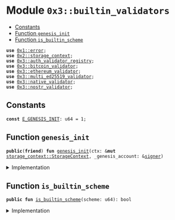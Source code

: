 
<a name="0x3_builtin_validators"></a>

# Module `0x3::builtin_validators`



-  [Constants](#@Constants_0)
-  [Function `genesis_init`](#0x3_builtin_validators_genesis_init)
-  [Function `is_builtin_scheme`](#0x3_builtin_validators_is_builtin_scheme)


<pre><code><b>use</b> <a href="">0x1::error</a>;
<b>use</b> <a href="">0x2::storage_context</a>;
<b>use</b> <a href="auth_validator_registry.md#0x3_auth_validator_registry">0x3::auth_validator_registry</a>;
<b>use</b> <a href="bitcoin_validator.md#0x3_bitcoin_validator">0x3::bitcoin_validator</a>;
<b>use</b> <a href="ethereum_validator.md#0x3_ethereum_validator">0x3::ethereum_validator</a>;
<b>use</b> <a href="multi_ed25519_validator.md#0x3_multi_ed25519_validator">0x3::multi_ed25519_validator</a>;
<b>use</b> <a href="native_validator.md#0x3_native_validator">0x3::native_validator</a>;
<b>use</b> <a href="nostr_validator.md#0x3_nostr_validator">0x3::nostr_validator</a>;
</code></pre>



<a name="@Constants_0"></a>

## Constants


<a name="0x3_builtin_validators_E_GENESIS_INIT"></a>



<pre><code><b>const</b> <a href="builtin_validators.md#0x3_builtin_validators_E_GENESIS_INIT">E_GENESIS_INIT</a>: u64 = 1;
</code></pre>



<a name="0x3_builtin_validators_genesis_init"></a>

## Function `genesis_init`



<pre><code><b>public</b>(<b>friend</b>) <b>fun</b> <a href="builtin_validators.md#0x3_builtin_validators_genesis_init">genesis_init</a>(ctx: &<b>mut</b> <a href="_StorageContext">storage_context::StorageContext</a>, _genesis_account: &<a href="">signer</a>)
</code></pre>



<details>
<summary>Implementation</summary>


<pre><code><b>public</b>(<b>friend</b>) <b>fun</b> <a href="builtin_validators.md#0x3_builtin_validators_genesis_init">genesis_init</a>(ctx: &<b>mut</b> StorageContext, _genesis_account: &<a href="">signer</a>){
    // NATIVE_SCHEME: u64 = 0;
    <b>let</b> id = <a href="auth_validator_registry.md#0x3_auth_validator_registry_register_internal">auth_validator_registry::register_internal</a>&lt;<a href="native_validator.md#0x3_native_validator_NativeValidator">native_validator::NativeValidator</a>&gt;(ctx);
    <b>assert</b>!(id == <a href="native_validator.md#0x3_native_validator_scheme">native_validator::scheme</a>(), std::error::internal(<a href="builtin_validators.md#0x3_builtin_validators_E_GENESIS_INIT">E_GENESIS_INIT</a>));
    // SCHEME_MULTIED25519: u64 = 1;
    <b>let</b> id = <a href="auth_validator_registry.md#0x3_auth_validator_registry_register_internal">auth_validator_registry::register_internal</a>&lt;<a href="multi_ed25519_validator.md#0x3_multi_ed25519_validator_MultiEd25519Validator">multi_ed25519_validator::MultiEd25519Validator</a>&gt;(ctx);
    <b>assert</b>!(id == <a href="multi_ed25519_validator.md#0x3_multi_ed25519_validator_scheme">multi_ed25519_validator::scheme</a>(), std::error::internal(<a href="builtin_validators.md#0x3_builtin_validators_E_GENESIS_INIT">E_GENESIS_INIT</a>));
    // BITCOIN_SCHEME: u64 = 2;
    <b>let</b> id = <a href="auth_validator_registry.md#0x3_auth_validator_registry_register_internal">auth_validator_registry::register_internal</a>&lt;<a href="bitcoin_validator.md#0x3_bitcoin_validator_BitcoinValidator">bitcoin_validator::BitcoinValidator</a>&gt;(ctx);
    <b>assert</b>!(id == <a href="bitcoin_validator.md#0x3_bitcoin_validator_scheme">bitcoin_validator::scheme</a>(), std::error::internal(<a href="builtin_validators.md#0x3_builtin_validators_E_GENESIS_INIT">E_GENESIS_INIT</a>));
    // ETHEREUM_SCHEME: u64 = 3;
    <b>let</b> id = <a href="auth_validator_registry.md#0x3_auth_validator_registry_register_internal">auth_validator_registry::register_internal</a>&lt;<a href="ethereum_validator.md#0x3_ethereum_validator_EthereumValidator">ethereum_validator::EthereumValidator</a>&gt;(ctx);
    <b>assert</b>!(id == <a href="ethereum_validator.md#0x3_ethereum_validator_scheme">ethereum_validator::scheme</a>(), std::error::internal(<a href="builtin_validators.md#0x3_builtin_validators_E_GENESIS_INIT">E_GENESIS_INIT</a>));
    // NOSTR_SCHEME: u64 = 4;
    <b>let</b> id = <a href="auth_validator_registry.md#0x3_auth_validator_registry_register_internal">auth_validator_registry::register_internal</a>&lt;<a href="nostr_validator.md#0x3_nostr_validator_NostrValidator">nostr_validator::NostrValidator</a>&gt;(ctx);
    <b>assert</b>!(id == <a href="nostr_validator.md#0x3_nostr_validator_scheme">nostr_validator::scheme</a>(), std::error::internal(<a href="builtin_validators.md#0x3_builtin_validators_E_GENESIS_INIT">E_GENESIS_INIT</a>));
}
</code></pre>



</details>

<a name="0x3_builtin_validators_is_builtin_scheme"></a>

## Function `is_builtin_scheme`



<pre><code><b>public</b> <b>fun</b> <a href="builtin_validators.md#0x3_builtin_validators_is_builtin_scheme">is_builtin_scheme</a>(scheme: u64): bool
</code></pre>



<details>
<summary>Implementation</summary>


<pre><code><b>public</b> <b>fun</b> <a href="builtin_validators.md#0x3_builtin_validators_is_builtin_scheme">is_builtin_scheme</a>(scheme: u64): bool {
    scheme == <a href="native_validator.md#0x3_native_validator_scheme">native_validator::scheme</a>() || scheme == <a href="multi_ed25519_validator.md#0x3_multi_ed25519_validator_scheme">multi_ed25519_validator::scheme</a>() || scheme == <a href="bitcoin_validator.md#0x3_bitcoin_validator_scheme">bitcoin_validator::scheme</a>() || scheme == <a href="ethereum_validator.md#0x3_ethereum_validator_scheme">ethereum_validator::scheme</a>() || scheme == <a href="nostr_validator.md#0x3_nostr_validator_scheme">nostr_validator::scheme</a>()
}
</code></pre>



</details>
